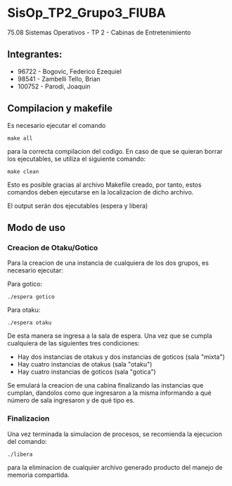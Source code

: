 # SisOp_TP2_Grupo3_FIUBA
75.08 Sistemas Operativos - TP 2 - Cabinas de Entretenimiento

## Integrantes:

- 96722 - Bogovic, Federico Ezequiel
- 98541 - Zambelli Tello, Brian
- 100752 - Parodi, Joaquin

## Compilacion y makefile
Es necesario ejecutar el comando

`make all` 

para la correcta compilacion del codigo. En caso de que se quieran borrar los ejecutables, se utiliza el siguiente comando: 

`make clean` 

Esto es posible gracias al archivo Makefile creado, por tanto, estos comandos deben ejecutarse en la localizacion de dicho archivo.

El output serán dos ejecutables (espera y libera)

## Modo de uso

### Creacion de Otaku/Gotico
Para la creacion de una instancia de cualquiera de los dos grupos, es necesario ejecutar:

Para gotico:

`./espera gotico`

Para otaku:

`./espera otaku`

De esta manera se ingresa a la sala de espera.
Una vez que se cumpla cualquiera de las siguientes tres condiciones:

- Hay dos instancias de otakus y dos instancias de goticos (sala "mixta")
- Hay cuatro instancias de otakus (sala "otaku")
- Hay cuatro instancias de goticos (sala "gotica")


Se emulará la creacion de una cabina finalizando las instancias que cumplan, dandolos como que ingresaron a la misma informando a qué número de sala ingresaron y de qué tipo es.

### Finalizacion
Una vez terminada la simulacion de procesos, se recomienda la ejecucion del comando:

`./libera`

para la eliminacion de cualquier archivo generado producto del manejo de memoria compartida.
